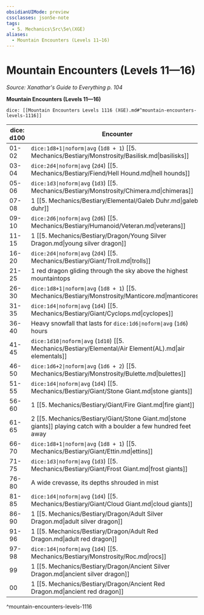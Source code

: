 ```yaml
---
obsidianUIMode: preview
cssclasses: json5e-note
tags:
  - 5. Mechanics\Src\5e\(XGE)
aliases:
  - Mountain Encounters (Levels 11—16)
---
```

# Mountain Encounters (Levels 11—16)
*Source: Xanathar's Guide to Everything p. 104* 

**Mountain Encounters (Levels 11—16)**

`dice: [[Mountain Encounters Levels 1116 (XGE).md#^mountain-encounters-levels-1116]]`

| dice: d100 | Encounter |
|------------|-----------|
| 01-02 | `dice:1d8+1\|noform\|avg` (`1d8 + 1`) [[5. Mechanics/Bestiary/Monstrosity/Basilisk.md\|basilisks]] |
| 03-04 | `dice:2d4\|noform\|avg` (`2d4`) [[5. Mechanics/Bestiary/Fiend/Hell Hound.md\|hell hounds]] |
| 05-06 | `dice:1d3\|noform\|avg` (`1d3`) [[5. Mechanics/Bestiary/Monstrosity/Chimera.md\|chimeras]] |
| 07-08 | 1 [[5. Mechanics/Bestiary/Elemental/Galeb Duhr.md\|galeb duhr]] |
| 09-10 | `dice:2d6\|noform\|avg` (`2d6`) [[5. Mechanics/Bestiary/Humanoid/Veteran.md\|veterans]] |
| 11-15 | 1 [[5. Mechanics/Bestiary/Dragon/Young Silver Dragon.md\|young silver dragon]] |
| 16-20 | `dice:2d4\|noform\|avg` (`2d4`) [[5. Mechanics/Bestiary/Giant/Troll.md\|trolls]] |
| 21-25 | 1 red dragon gliding through the sky above the highest mountaintops |
| 26-30 | `dice:1d8+1\|noform\|avg` (`1d8 + 1`) [[5. Mechanics/Bestiary/Monstrosity/Manticore.md\|manticores]] |
| 31-35 | `dice:1d4\|noform\|avg` (`1d4`) [[5. Mechanics/Bestiary/Giant/Cyclops.md\|cyclopes]] |
| 36-40 | Heavy snowfall that lasts for `dice:1d6\|noform\|avg` (`1d6`) hours |
| 41-45 | `dice:1d10\|noform\|avg` (`1d10`) [[5. Mechanics/Bestiary/Elemental/Air Element(AL).md\|air elementals]] |
| 46-50 | `dice:1d6+2\|noform\|avg` (`1d6 + 2`) [[5. Mechanics/Bestiary/Monstrosity/Bulette.md\|bulettes]] |
| 51-55 | `dice:1d4\|noform\|avg` (`1d4`) [[5. Mechanics/Bestiary/Giant/Stone Giant.md\|stone giants]] |
| 56-60 | 1 [[5. Mechanics/Bestiary/Giant/Fire Giant.md\|fire giant]] |
| 61-65 | 2 [[5. Mechanics/Bestiary/Giant/Stone Giant.md\|stone giants]] playing catch with a boulder a few hundred feet away |
| 66-70 | `dice:1d8+1\|noform\|avg` (`1d8 + 1`) [[5. Mechanics/Bestiary/Giant/Ettin.md\|ettins]] |
| 71-75 | `dice:1d3\|noform\|avg` (`1d3`) [[5. Mechanics/Bestiary/Giant/Frost Giant.md\|frost giants]] |
| 76-80 | A wide crevasse, its depths shrouded in mist |
| 81-85 | `dice:1d4\|noform\|avg` (`1d4`) [[5. Mechanics/Bestiary/Giant/Cloud Giant.md\|cloud giants]] |
| 86-90 | 1 [[5. Mechanics/Bestiary/Dragon/Adult Silver Dragon.md\|adult silver dragon]] |
| 91-96 | 1 [[5. Mechanics/Bestiary/Dragon/Adult Red Dragon.md\|adult red dragon]] |
| 97-98 | `dice:1d4\|noform\|avg` (`1d4`) [[5. Mechanics/Bestiary/Monstrosity/Roc.md\|rocs]] |
| 99 | 1 [[5. Mechanics/Bestiary/Dragon/Ancient Silver Dragon.md\|ancient silver dragon]] |
| 00 | 1 [[5. Mechanics/Bestiary/Dragon/Ancient Red Dragon.md\|ancient red dragon]] |
^mountain-encounters-levels-1116
